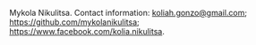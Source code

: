 Mykola Nikulitsa.
Contact information: koliah.gonzo@gmail.com; https://github.com/mykolanikulitsa; https://www.facebook.com/kolia.nikulitsa.